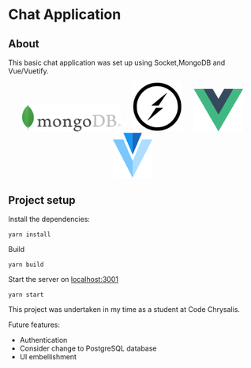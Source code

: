 # Chat Application

## About

This basic chat application was set up using Socket,MongoDB and Vue/Vuetify.

<p align="center">
<img alt="MongoDB" src="src/assets/mongo.png" width="200" hspace ="10">
<img alt="Socket" src="src/assets/socket-io.svg" width= "100"  hspace ="10">
<img alt="Vue" src="src/assets/vue.png" width="100"  hspace ="10">
<img alt="Vuetify" src="src/assets/vuetify.png" width="80"  hspace ="10">

</p>

## Project setup

Install the dependencies:

```
yarn install
```

Build

```
yarn build
```

Start the server on [localhost:3001](localhost:3001)

```
yarn start
```

This project was undertaken in my time as a student at Code Chrysalis.

Future features:

- Authentication
- Consider change to PostgreSQL database
- UI embellishment

